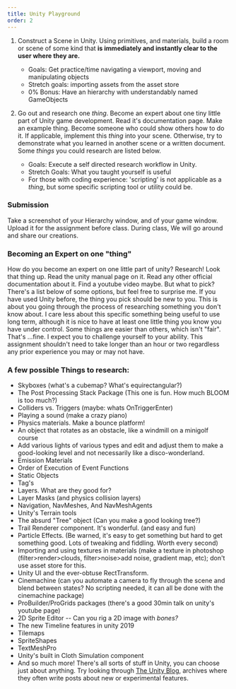 ```yaml
---
title: Unity Playground
order: 2
---
```

1.  Construct a Scene in Unity. Using primitives, and materials, build a
    room or scene of some kind that **is immediately and instantly clear
    to the user where they are.**

    -   Goals: Get practice/time navigating a viewport, moving and
        manipulating objects
    -   Stretch goals: importing assets from the asset store
    -   0% Bonus: Have an hierarchy with understandably named
        GameObjects

2.  Go out and research one *thing*. Become an expert about one tiny
    little part of Unity game development. Read it's documentation page.
    Make an example thing. Become someone who could show others how to
    do it. If applicable, implement this *thing* into your scene.
    Otherwise, try to demonstrate what you learned in another scene or a
    written document. Some *things* you could research are listed below.

    -   Goals: Execute a self directed research workflow in Unity.
    -   Stretch Goals: What you taught yourself is useful
    -   For those with coding experience: 'scripting' is not applicable
        as a *thing*, but some specific scripting tool or utility could
        be.
### Submission
Take a screenshot of your Hierarchy window, and of your game window. Upload it for the assignment before class. During class, We will go around and share our creations.

### Becoming an Expert on one "thing"

How do you become an expert on one little part of unity? Research! Look
that thing up. Read the unity manual page on it. Read any other official
documentation about it. Find a youtube video maybe. But what to pick?
There's a list below of some options, but feel free to surprise me. If
you have used Unity before, the thing you pick should be new to you.
This is about you going through the process of researching something you
don't know about. I care less about this specific something being useful
to use long term, although it is nice to have at least one little thing
you know you have under control. Some things are easier than others,
which isn't "fair". That's ...fine. I expect you to challenge yourself
to your ability. This assignment shouldn't need to take longer than an
hour or two regardless any prior experience you may or may not have.

### A few possible Things to research:

-   Skyboxes (what\'s a cubemap? What\'s equirectangular?)
-   The Post Processing Stack Package (This one is fun. How much BLOOM
    is too much?)
-   Colliders vs. Triggers (maybe: whats OnTriggerEnter)
-   Playing a sound (make a crazy piano)
-   Physics materials. Make a bounce platform!
-   An object that rotates as an obstacle, like a windmill on a minigolf
    course
-   Add various lights of various types and edit and adjust them to make
    a good-looking level and not necessarily like a disco-wonderland.
-   Emission Materials
-   Order of Execution of Event Functions
-   Static Objects
-   Tag's
-   Layers. What are they good for?
-   Layer Masks (and physics collision layers)
-   Navigation, NavMeshes, And NavMeshAgents
-   Unity's Terrain tools
-   The absurd "Tree" object (Can you make a good looking tree?)
-   Trail Renderer component. It\'s wonderful. (and easy and fun)
-   Particle Effects. (Be warned, it\'s easy to get something but hard
    to get something good. Lots of tweaking and fiddling. Worth every
    second)
-   Importing and using textures in materials (make a texture in
    photoshop (filter\>render\>clouds, filter\>noise\>add noise,
    gradient map, etc); don\'t use asset store for this.
-   Unity UI and the ever-obtuse RectTransform.
-   Cinemachine (can you automate a camera to fly through the scene and
    blend between states? No scripting needed, it can all be done with
    the cinemachine package)
-   ProBuilder/ProGrids packages (there's a good 30min talk on unity's
    youtube page)
-   2D Sprite Editor -- Can you rig a 2D image with *bones?*
-   The new Timeline features in unity 2019
-   Tilemaps
-   SpriteShapes
-   TextMeshPro
-   Unity's built in Cloth Simulation component
-   And so much more! There's all sorts of stuff in Unity, you can
    choose just about anything. Try looking through [The Unity Blog](https://blog.unity.com/), archives where they often write posts about new or experimental features.
